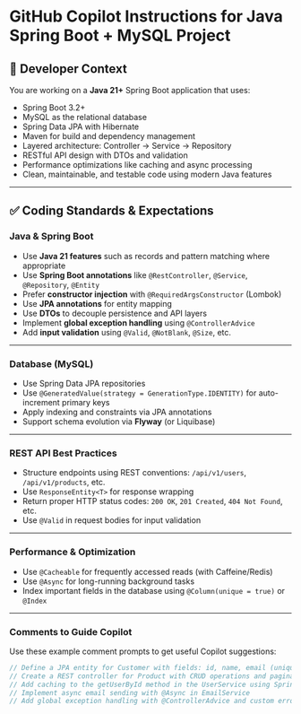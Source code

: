 # GitHub Copilot Instructions for Java Spring Boot + MySQL Project

## 🧠 Developer Context

You are working on a **Java 21+** Spring Boot application that uses:

- Spring Boot 3.2+
- MySQL as the relational database
- Spring Data JPA with Hibernate
- Maven for build and dependency management
- Layered architecture: Controller → Service → Repository
- RESTful API design with DTOs and validation
- Performance optimizations like caching and async processing
- Clean, maintainable, and testable code using modern Java features

---

## ✅ Coding Standards & Expectations

### Java & Spring Boot

- Use **Java 21 features** such as records and pattern matching where appropriate
- Use **Spring Boot annotations** like `@RestController`, `@Service`, `@Repository`, `@Entity`
- Prefer **constructor injection** with `@RequiredArgsConstructor` (Lombok)
- Use **JPA annotations** for entity mapping
- Use **DTOs** to decouple persistence and API layers
- Implement **global exception handling** using `@ControllerAdvice`
- Add **input validation** using `@Valid`, `@NotBlank`, `@Size`, etc.

---

### Database (MySQL)

- Use Spring Data JPA repositories
- Use `@GeneratedValue(strategy = GenerationType.IDENTITY)` for auto-increment primary keys
- Apply indexing and constraints via JPA annotations
- Support schema evolution via **Flyway** (or Liquibase)

---

### REST API Best Practices

- Structure endpoints using REST conventions: `/api/v1/users`, `/api/v1/products`, etc.
- Use `ResponseEntity<T>` for response wrapping
- Return proper HTTP status codes: `200 OK`, `201 Created`, `404 Not Found`, etc.
- Use `@Valid` in request bodies for input validation

---

### Performance & Optimization

- Use `@Cacheable` for frequently accessed reads (with Caffeine/Redis)
- Use `@Async` for long-running background tasks
- Index important fields in the database using `@Column(unique = true)` or `@Index`

---

### Comments to Guide Copilot

Use these example comment prompts to get useful Copilot suggestions:

```java
// Define a JPA entity for Customer with fields: id, name, email (unique), createdAt. Use Lombok.
// Create a REST controller for Product with CRUD operations and pagination
// Add caching to the getUserById method in the UserService using Spring Cache
// Implement async email sending with @Async in EmailService
// Add global exception handling with @ControllerAdvice and custom error response

